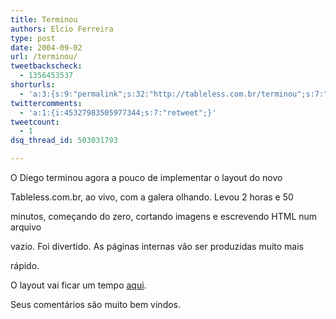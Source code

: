 ```yaml
---
title: Terminou
authors: Elcio Ferreira
type: post
date: 2004-09-02
url: /terminou/
tweetbackscheck:
  - 1356453537
shorturls:
  - 'a:3:{s:9:"permalink";s:32:"http://tableless.com.br/terminou";s:7:"tinyurl";s:26:"http://tinyurl.com/3mtxt5l";s:4:"isgd";s:19:"http://is.gd/Sp9FAf";}'
twittercomments:
  - 'a:1:{i:45327983505977344;s:7:"retweet";}'
tweetcount:
  - 1
dsq_thread_id: 503031793

---
```

O Diego terminou agora a pouco de implementar o layout do novo
              
Tableless.com.br, ao vivo, com a galera olhando. Levou 2 horas e 50
              
minutos, começando do zero, cortando imagens e escrevendo HTML num arquivo
              
vazio. Foi divertido. As páginas internas vão ser produzidas muito mais
              
rápido.
              
O layout vai ficar um tempo [aqui][1].
              
Seus comentários são muito bem vindos.

 [1]: http://tableless.com.br/aovivo/novosite.asp "Novo Tableless.com.br"